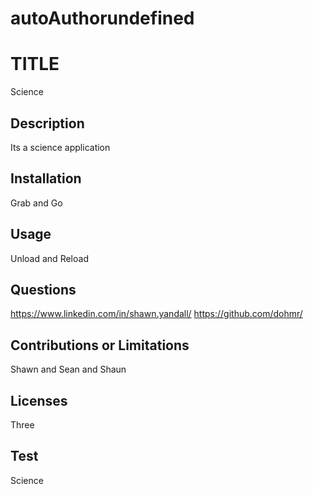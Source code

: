 
# autoAuthorundefined

# TITLE

Science

## Description

Its a science application

## Installation

Grab and Go

## Usage

Unload and Reload

## Questions

https://www.linkedin.com/in/shawn.yandall/
https://github.com/dohmr/

## Contributions or Limitations

Shawn and Sean and Shaun


## Licenses

Three


## Test

Science

    